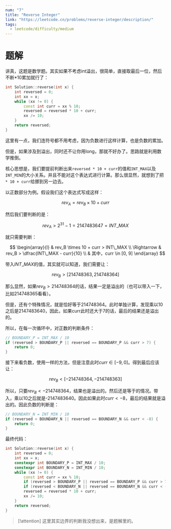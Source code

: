 ```yaml
---
num: "7"
title: "Reverse Integer"
link: "https://leetcode.cn/problems/reverse-integer/description/"
tags:
  - leetcode/difficulty/medium
---
```


# 题解

讲真，这题是数学题。其实如果不考虑int溢出，很简单，直接取最后一位，然后不断\*10累加就行了：

```cpp
int Solution::reverse(int x) {
    int reversed = 0;
    int xx = x;
    while (xx != 0) {
        const int curr = xx % 10;
        reversed = reversed * 10 + curr;
        xx /= 10;
    }
    return reversed;
}
```

这里有一点，我们连符号都不用考虑，因为负数进行这样计算，也是负数的累加。

但是，如果涉及到溢出，同时还不让你用long，那就不好办了。思路就是利用数学推倒。

核心思想是，我们要提前判断出来`reversed * 10 + curr`的值和`INT_MAX`以及`INT_MIN`的大小关系。并且不能对这个表达式进行计算。那么很显然，就想到了把`* 10 + curr`给挪到另一边去。

以正数部分为例。假设我们这个表达式写成这样：

$$
rev_A = rev_B \times 10 + curr
$$

然后我们要判断的是：

$$
rev_A > 2^{31} - 1 = 2147483647 = INT\_MAX
$$

就只需要判断：

$$
\begin{array}{l}
& rev_B \times 10 + curr > INT\_MAX \\
\Rightarrow & rev_B > \dfrac{INT\_MAX - curr}{10} \\
& 其中，curr \in [0, 9]
\end{array}
$$

带入$INT\_MAX$的值，其实就可以知道，我们需要让：

$$
rev_B > [214748363, 214748364]
$$

那么显然，如果$rev_B > 214748364$的话，结果一定是溢出的（也可以带入一下，比如214748365看看）。

但是，还有个特殊情况，就是恰好等于214748364。此时单独计算，发现乘以10之后是2147483640，因此，如果curr此时还大于7的话，最后的结果还是溢出的。

所以，在每一次循环中，对正数的判断条件：

```cpp
// BOUNDARY_P = INT_MAX / 10
if (reversed > BOUNDARY_P || reversed == BOUNDARY_P && curr > 7) {
	return 0;
}
```

接下来看负数，使用一样的方法，但是注意此时$curr \in [-9, 0]$。得到最后应该让：

$$
rev_B < [-214748364, -214748363]
$$

所以，只要$rev_B < -214748364$，结果也是溢出的。然后还是等于的情况。带入，乘以10之后就是-2147483640。因此如果此时$curr < -8$，最后的结果就是溢出的。因此负数的判断是：

```cpp
// BOUNDARY_N = INT_MIN / 10
if (reversed < BOUNDARY_N || reversed == BOUNDARY_N && curr < -8) {
	return 0;
}
```

最终代码：

```cpp
int Solution::reverse(int x) {
    int reversed = 0;
    int xx = x;
    constexpr int BOUNDARY_P = INT_MAX / 10;
    constexpr int BOUNDARY_N = INT_MIN / 10;
    while (xx != 0) {
        const int curr = xx % 10;
        if (reversed > BOUNDARY_P || reversed == BOUNDARY_P && curr > 7) return 0;
        if (reversed < BOUNDARY_N || reversed == BOUNDARY_N && curr < -8) return 0;
        reversed = reversed * 10 + curr;
        xx /= 10;
    }
    return reversed;
}
```

> [!attention]
> 这里其实边界的判断我没想出来，是题解里的。